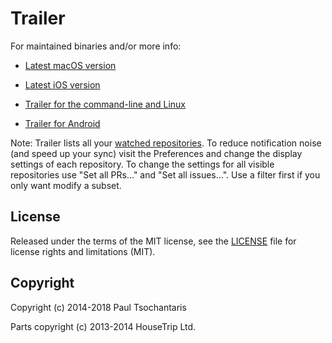 Trailer
=======

For maintained binaries and/or more info:

- [Latest macOS version](http://ptsochantaris.github.io/trailer/)

- [Latest iOS version](https://itunes.apple.com/app/id806104975?mt=8)

- [Trailer for the command-line and Linux](https://github.com/ptsochantaris/trailer-cli)

- [Trailer for Android](https://github.com/amencarini/droidtrailer)

Note: Trailer lists all your [watched repositories](http://github.com/watching). To reduce notification noise (and speed up your sync) visit the Preferences and change the display settings of each repository. To change the settings for all visible repositories use "Set all PRs…" and "Set all issues…". Use a filter first if you only want modify a subset.

## License

Released under the terms of the MIT license, see the [LICENSE](LICENSE.txt) file for license rights and limitations (MIT).

## Copyright

Copyright (c) 2014-2018 Paul Tsochantaris

Parts copyright (c) 2013-2014 HouseTrip Ltd.
